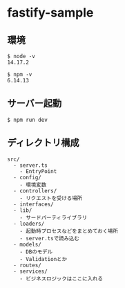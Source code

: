 # fastify-sample

## 環境

```
$ node -v
14.17.2

$ npm -v
6.14.13
```

## サーバー起動

```
$ npm run dev
```

## ディレクトリ構成

```
src/
  - server.ts
    - EntryPoint
  - config/
    - 環境変数
  - controllers/
    - リクエストを受ける場所
  - interfaces/
  - lib/
    - サードパーティライブラリ
  - loaders/
    - 起動時プロセスなどをまとめておく場所
    - server.tsで読み込む
  - models/
    - DBのモデル
    - Validationとか
  - routes/
  - services/
    - ビジネスロジックはここに入れる
```
